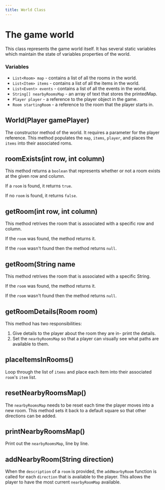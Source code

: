 ```yaml
---
title: World Class
---
```


The game world
====

This class represents the game world itself. 
It has several static variables which maintain the state of variables properties of the world.

### Variables
- `List<Room> map` - contains a list of all the rooms in the world.
- `List<Item> items` - contains a list of all the items in the world.
- `List<Event> events` - contains a list of all the events in the world.
- `String[] nearbyRoomsMap` - an array of text that stores the printedMap.
- `Player player` - a reference to the player object in the game.
- `Room startingRoom` - a reference to the room that the player starts in.

## World(Player gamePlayer)
The constructor method of the world. It requires a parameter for the player reference. 
This method populates the `map`, `items`, `player`, and places the `items` into their associated roms.

## roomExists(int row, int column)
This method returns a `boolean` that represents whether or not a room exists at the given row and column.

If a `room` is found, it returns `true`.

If no `room` is found, it returns `false`.

## getRoom(int row, int column)
This method retrives the room that is associated with a specific row and column. 

If the `room` was found, the method returns it.

If the `room` wasn't found then the method returns `null`.

## getRoom(String name
This method retrives the room that is associated with a specific String. 

If the `room` was found, the method returns it.

If the `room` wasn't found then the method returns `null`.

## getRoomDetails(Room room)
This method has two responsibilities:
1. Give details to the player about the room they are in- print the details.
2. Set the `nearbyRoomsMap` so that a player can visually see what paths are available to them.

## placeItemsInRooms()
Loop through the list of `items` and place each item into their associated `room`'s `item` list.

## resetNearbyRoomsMap()
The `nearbyRoomsMap` needs to be reset each time the player moves into a new room. 
This method sets it back to a default square so that other directions can be added.

## printNearbyRoomsMap()
Print out the `nearbyRoomsMap`, line by line.

## addNearbyRoom(String direction)
When the `description` of a `room` is provided, the `addNearbyRoom` function is called for each `direction` that is available to the player. 
This allows the player to have the most current `nearbyRoomMap` available.